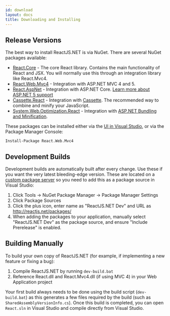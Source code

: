 ```yaml
---
id: download
layout: docs
title: Downloading and Installing
---
```


## Release Versions

The best way to install ReactJS.NET is via NuGet. There are several NuGet
packages available:

-   [React.Core](https://www.nuget.org/packages/React.Core/) - The core React library. Contains the main functionality of
    React and JSX. You will normally use this through an integration library
    like React.Mvc4.
-   [React.Web.Mvc4](https://www.nuget.org/packages/React.Web.Mvc4/) - Integration with ASP.NET MVC 4 and 5.
-   [React.AspNet](https://www.nuget.org/packages/React.AspNet/) - Integration with ASP.NET Core. [Learn more about ASP.NET 5 support](/getting-started/aspnetcore.html)
-   [Cassette.React](https://www.nuget.org/packages/Cassette.React/) - Integration with [Cassette](http://getcassette.net/). The recommended way to combine and minify your JavaScript.
-   [System.Web.Optimization.React](https://www.nuget.org/packages/System.Web.Optimization.React/) - Integration with
    [ASP.NET Bundling and Minification](http://www.asp.net/mvc/tutorials/mvc-4/bundling-and-minification).

These packages can be installed either via the
[UI in Visual Studio](https://docs.nuget.org/docs/start-here/managing-nuget-packages-using-the-dialog),
or via the Package Manager Console:

```
Install-Package React.Web.Mvc4
```

## Development Builds

Development builds are automatically built after every change. Use these if you
want the very latest bleeding-edge version. These are located on a [custom
package server](http://reactjs.net/packages/) so you need to add this as a
package source in Visual Studio:

1. Click Tools &rarr; NuGet Package Manager &rarr; Package Manager Settings
2. Click Package Sources
3. Click the plus icon, enter name as "ReactJS.NET Dev" and URL as
   http://reactjs.net/packages/
4. When adding the packages to your application, manually select "ReactJS.NET
   Dev" as the package source, and ensure "Include Prerelease" is enabled.

## Building Manually

To build your own copy of ReactJS.NET (for example, if implementing a new
feature or fixing a bug):

1. Compile ReactJS.NET by running `dev-build.bat`
2. Reference React.dll and React.Mvc4.dll (if using MVC 4) in your Web
   Application project

Your first build always needs to be done using the build script (`dev-build.bat`) as
this generates a few files required by the build (such as
`SharedAssemblyVersionInfo.cs`). Once this build is completed, you can open
`React.sln` in Visual Studio and compile directly from Visual Studio.

